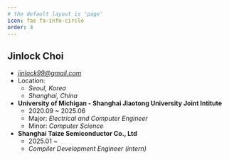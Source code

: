 ```yaml
---
# the default layout is 'page'
icon: fas fa-info-circle
order: 4
---
```


## Jinlock Choi
- *jinlock99@gmail.com*
- Location:
    - *Seoul, Korea*
    - *Shanghai, China*
- **University of Michigan - Shanghai Jiaotong University Joint Intitute**
    - 2020.09 ~ 2025.06
    - Major: *Electrical and Computer Engineer*
    - Minor: *Computer Science*
- **Shanghai Taize Semiconductor Co., Ltd**
    - 2025.01 ~ 
    - *Compiler Development Engineer (intern)*
